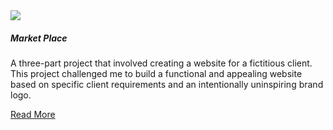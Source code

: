 <section class="tile">

<div class="project-img-container">
<img class="project-img responsive" src="assets/marketplace.png">
</div>


##### Market Place

A three-part project that involved creating a website for a fictitious client. This project challenged me to build a functional and appealing website based on specific client requirements and an intentionally uninspiring brand logo.

[Read More](./portfolio/market-place.html)

</section>
